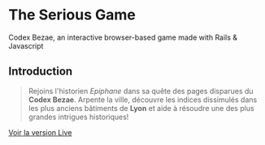 # The Serious Game

Codex Bezae, an interactive browser-based game made with Rails & Javascript

## Introduction

> Rejoins l'historien _Epiphane_ dans sa quête des pages disparues du **Codex Bezae**.
> Arpente la ville, découvre les indices dissimulés dans les plus anciens bâtiments de **Lyon** et aide à résoudre une des plus grandes intrigues historiques!

[Voir la version Live](https://the-serious-game.onrender.com)
